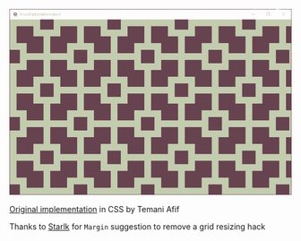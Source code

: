 ![Pattern](Assets/demoScreenCapture.gif)

[Original implementation](https://codepen.io/t_afif/full/OJvBbxm) in CSS by Temani Afif

Thanks to [Starlk](https://github.com/starlkyt) for `Margin` suggestion to remove a grid resizing hack